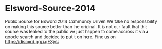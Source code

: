 # Elsword-Source-2014
 Public Source for Elsword 2014 Community Driven 
We take no responsibility on making this source better than the original. It is not our fault that this source was leaked to the public we just happen to come accross it via a google search and decided to put it on here.
 Find us on https://discord.gg/4qF3jyU
